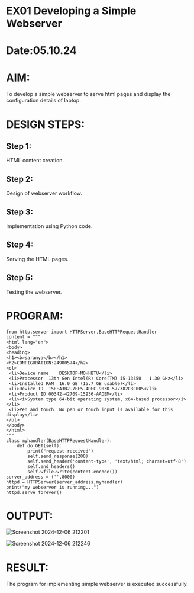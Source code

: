 # EX01 Developing a Simple Webserver

# Date:05.10.24
# AIM:
To develop a simple webserver to serve html pages and display the configuration details of laptop.

# DESIGN STEPS:
## Step 1:
HTML content creation.

## Step 2:
Design of webserver workflow.

## Step 3:
Implementation using Python code.

## Step 4:
Serving the HTML pages.

## Step 5:
Testing the webserver.

# PROGRAM:    

```
from http.server import HTTPServer,BaseHTTPRequestHandler
content = """
<html lang="en">
<body>
<heading>
<h1><b>saranya</b></h1>
<h2>CONFIGURATION:24900574</h2>
<ol> 
 <li>Device name	DESKTOP-MOHHBTU</li>
 <li>Processor	13th Gen Intel(R) Core(TM) i5-1335U   1.30 GHz</li>
 <li>Installed RAM	16.0 GB (15.7 GB usable)</li>
 <li>Device ID	15EEA3B2-7EF5-4DEC-903D-577382C3C005</li>
 <li>Product ID	00342-42709-15956-AAOEM</li>
 <li><i>System type	64-bit operating system, x64-based processor</i></li>
 <li>Pen and touch	No pen or touch input is available for this display</li>
</ol>
</body>
</html>
"""
class myhandler(BaseHTTPRequestHandler):
    def do_GET(self):
        print("request received")
        self.send_response(200)
        self.send_header('content-type', 'text/html; charset=utf-8')
        self.end_headers()
        self.wfile.write(content.encode())
server_address = ('',8000)
httpd = HTTPServer(server_address,myhandler)
print("my webserver is running...")
httpd.serve_forever()
```
# OUTPUT:
![Screenshot 2024-12-06 212201](https://github.com/user-attachments/assets/e2d932e3-d355-487f-b724-1e815167cd34)

![Screenshot 2024-12-06 212246](https://github.com/user-attachments/assets/55b3211d-9a65-4b89-85ac-6d88255f529e)


# RESULT:
The program for implementing simple webserver is executed successfully.

